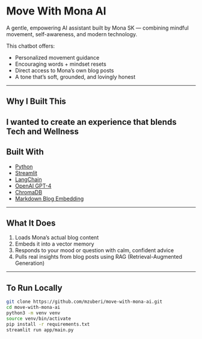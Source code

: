 # Move With Mona AI 

A gentle, empowering AI assistant built by Mona SK — combining mindful movement, self-awareness, and modern technology.

This chatbot offers:
- Personalized movement guidance
- Encouraging words + mindset resets
- Direct access to Mona’s own blog posts
- A tone that’s soft, grounded, and lovingly honest

---

## Why I Built This

I wanted to create an experience that blends Tech and Wellness
---

## Built With
- [Python](https://www.python.org/)
- [Streamlit](https://streamlit.io/)
- [LangChain](https://www.langchain.com/)
- [OpenAI GPT-4](https://openai.com/)
- [ChromaDB](https://www.trychroma.com/)
- [Markdown Blog Embedding](https://monaskhana.com/)

---

## What It Does
1. Loads Mona’s actual blog content
2. Embeds it into a vector memory
3. Responds to your mood or question with calm, confident advice
4. Pulls real insights from blog posts using RAG (Retrieval-Augmented Generation)

---

## To Run Locally

```bash
git clone https://github.com/mzuberi/move-with-mona-ai.git
cd move-with-mona-ai
python3 -m venv venv
source venv/bin/activate
pip install -r requirements.txt
streamlit run app/main.py
